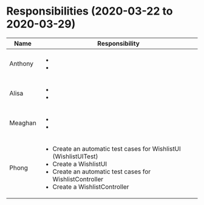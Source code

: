 # Responsibilities (2020-03-22 to 2020-03-29)

| Name | Responsibility |
|----|------------|
| Anthony | <ul><li></li><li></li></ul> |
| Alisa | <ul><li></li><li></li></ul> |
| Meaghan | <ul><li></li><li></li></ul> |
| Phong | <ul><li>Create an automatic test cases for WishlistUI (WishlistUITest)</li><li>Create a WishlistUI</li><li>Create an automatic test cases for WishlistController</li><li>Create a WishlistController</li></ul> |
